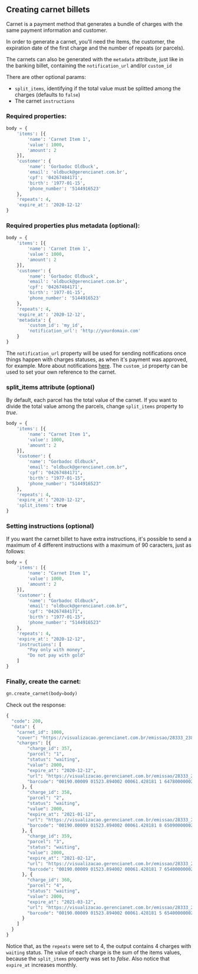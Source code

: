 ## Creating carnet billets

Carnet is a payment method that generates a bundle of charges with the same payment information and customer.

In order to generate a carnet, you'll need the items, the customer, the expiration date of the first charge and the number of repeats (or parcels).

The carnets can also be generated with the `metadata` attribute, just like in the banking billet, containing the `notification_url` and/or `custom_id`

There are other optional params:

- `split_items`, identifying if the total value must be splitted among the charges (defaults to `false`)
- The carnet `instructions`

### Required properties:

```python
body = {
    'items': [{
        'name': 'Carnet Item 1',
        'value': 1000,
        'amount': 2
    }],
    'customer': {
        'name': 'Gorbadoc Oldbuck',
        'email': 'oldbuck@gerencianet.com.br',
        'cpf': '04267484171',
        'birth': '1977-01-15',
        'phone_number': '5144916523'
    },
    'repeats': 4,
    'expire_at': '2020-12-12'
}
```

### Required properties plus metadata **(optional)**:

```python
body = {
    'items': [{
        'name': 'Carnet Item 1',
        'value': 1000,
        'amount': 2
    }],
    'customer': {
        'name': 'Gorbadoc Oldbuck',
        'email': 'oldbuck@gerencianet.com.br',
        'cpf': '04267484171',
        'birth': '1977-01-15',
        'phone_number': '5144916523'
    },
    'repeats': 4,
    'expire_at': '2020-12-12',
    'metadata': {
        'custom_id': 'my_id',
        'notification_url': 'http://yourdomain.com'
    }
}
```

The `notification_url` property will be used for sending notifications once things happen with charges statuses, as when it's payment was approved, for example. More about notifications [here](/docs/notifications.md). The `custom_id` property can be used to set your own reference to the carnet.

### split_items attribute **(optional)**

By default, each parcel has the total value of the carnet. If you want to divide the total value among the parcels, change `split_items` property to *true*.

```python
body = {
    'items': [{
        'name': "Carnet Item 1",
        'value': 1000,
        'amount': 2
    }],
    'customer': {
        'name': "Gorbadoc Oldbuck",
        'email': "oldbuck@gerencianet.com.br",
        'cpf': "04267484171",
        'birth': "1977-01-15",
        'phone_number': "5144916523"
    },
    'repeats': 4,
    'expire_at': "2020-12-12",
    'split_items': true
}
```

### Setting instructions **(optional)**

If you want the carnet billet to have extra instructions, it's possible to send a maximum of 4 different instructions with a maximum of 90 caracters, just as follows:

```python
body = {
    'items': [{
        'name': "Carnet Item 1",
        'value': 1000,
        'amount': 2
    }],
    'customer': {
        'name': "Gorbadoc Oldbuck",
        'email': "oldbuck@gerencianet.com.br",
        'cpf': "04267484171",
        'birth': "1977-01-15",
        'phone_number': "5144916523"
    },
    'repeats': 4,
    'expire_at': "2020-12-12",
    'instructions': [
        "Pay only with money",
        "Do not pay with gold"
    ]
}
```

### Finally, create the carnet:

```python
gn.create_carnet(body=body)
```

Check out the response:

```python
{
  "code": 200,
  "data": {
    "carnet_id": 1000,
    "cover": "https://visualizacao.gerencianet.com.br/emissao/28333_2385_ZEMAL5/A5CC-28333-61428-LEENA9/28333-61428-LEENA9",
    "charges": [{
        "charge_id": 357,
        "parcel": "1",
        "status": "waiting",
        "value": 2000,
        "expire_at": "2020-12-12",
        "url": "https://visualizacao.gerencianet.com.br/emissao/28333_2385_ZEMAL5/A5CL-28333-61428-LEENA9/28333-61428-LEENA9",
        "barcode": "00190.00009 01523.894002 00061.428181 1 64780000002000"
      }, {
        "charge_id": 358,
        "parcel": "2",
        "status": "waiting",
        "value": 2000,
        "expire_at": "2021-01-12",
        "url": "https://visualizacao.gerencianet.com.br/emissao/28333_2385_ZEMAL5/A5CL-28333-61428-LEENA9/28333-61429-CORZE4",
        "barcode": "00190.00009 01523.894002 00061.428181 8 65090000002000"
      }, {
        "charge_id": 359,
        "parcel": "3",
        "status": "waiting",
        "value": 2000,
        "expire_at": "2021-02-12",
        "url": "https://visualizacao.gerencianet.com.br/emissao/28333_2385_ZEMAL5/A5CL-28333-61428-LEENA9/28333-61430-HIRRA4",
        "barcode": "00190.00009 01523.894002 00061.428181 7 65400000002000"
      }, {
        "charge_id": 360,
        "parcel": "4",
        "status": "waiting",
        "value": 2000,
        "expire_at": "2021-03-12",
        "url": "https://visualizacao.gerencianet.com.br/emissao/28333_2385_ZEMAL5/A5CL-28333-61428-LEENA9/28333-61431-HIRRA4",
        "barcode": "00190.00009 01523.894002 00061.428181 5 65400000002000"
      }
    ]
  }
}
```

Notice that, as the `repeats` were set to 4, the output contains 4 charges with `waiting` status. The value of each charge is the sum of the items values, because the `split_items` property was set to *false*. Also notice that `expire_at` increases monthly.
